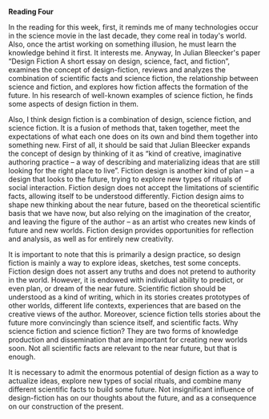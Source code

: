**Reading Four**

In the reading for this week, first, it reminds me of many technologies occur in the science movie in the last decade, they come real in today's world. Also, once the artist working on something illusion, he must learn the knowledge behind it first. It interests me. Anyway, In Julian Bleecker's paper “Design Fiction A short essay on design, science, fact, and fiction”, examines the concept of design-fiction, reviews and analyzes the combination of scientific facts and science fiction, the relationship between science and fiction, and explores how fiction affects the formation of the future. In his research of well-known examples of science fiction, he finds some aspects of design fiction in them.

Also, I think design fiction is a combination of design, science fiction, and science fiction. It is a fusion of methods that, taken together, meet the expectations of what each one does on its own and bind them together into something new. First of all, it should be said that Julian Bleecker expands the concept of design by thinking of it as “kind of creative, imaginative authoring practice – a way of describing and materializing ideas that are still looking for the right place to live”. 
Fiction design is another kind of plan – a design that looks to the future, trying to explore new types of rituals of social interaction. Fiction design does not accept the limitations of scientific facts, allowing itself to be understood differently. Fiction design aims to shape new thinking about the near future, based on the theoretical scientific basis that we have now, but also relying on the imagination of the creator, and leaving the figure of the author – as an artist who creates new kinds of future and new worlds. Fiction design provides opportunities for reflection and analysis, as well as for entirely new creativity. 

It is important to note that this is primarily a design practice, so design fiction is mainly a way to explore ideas, sketches, test some concepts. Fiction design does not assert any truths and does not pretend to authority in the world. However, it is endowed with individual ability to predict, or even plan, or dream of the near future.
Scientific fiction should be understood as a kind of writing, which in its stories creates prototypes of other worlds, different life contexts, experiences that are based on the creative views of the author. Moreover, science fiction tells stories about the future more convincingly than science itself, and scientific facts. 
Why science fiction and science fiction? They are two forms of knowledge production and dissemination that are important for creating new worlds soon. Not all scientific facts are relevant to the near future, but that is enough. 

It is necessary to admit the enormous potential of design fiction as a way to actualize ideas, explore new types of social rituals, and combine many different scientific facts to build some future. Not insignificant influence of design-fiction has on our thoughts about the future, and as a consequence on our construction of the present. 
